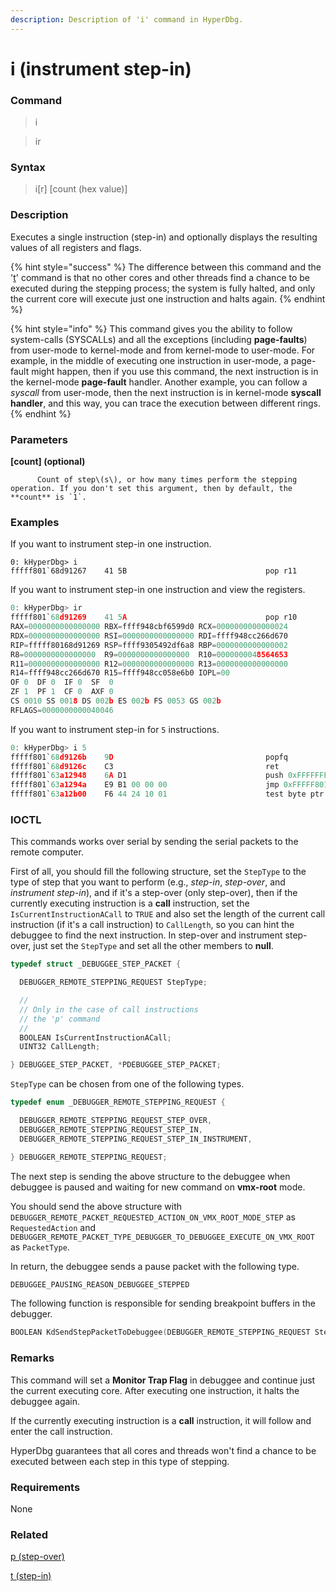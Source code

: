 ```yaml
---
description: Description of 'i' command in HyperDbg.
---
```


# i \(instrument step-in\)

### Command

> i

> ir

### Syntax

> i\[r\] \[count \(hex value\)\]

### Description

Executes a single instruction \(step-in\) and optionally displays the resulting values of all registers and flags.

{% hint style="success" %}
The difference between this command and the '[t](https://docs.hyperdbg.com/commands/debugging-commands/t)' command is that no other cores and other threads find a chance to be executed during the stepping process; the system is fully halted, and only the current core will execute just one instruction and halts again.
{% endhint %}

{% hint style="info" %}
This command gives you the ability to follow system-calls \(SYSCALLs\) and all the exceptions \(including **page-faults**\) from user-mode to kernel-mode and from kernel-mode to user-mode. For example, in the middle of executing one instruction in user-mode, a page-fault might happen, then if you use this command, the next instruction is in the kernel-mode **page-fault** handler. Another example, you can follow a _syscall_ from user-mode, then the next instruction is in kernel-mode **syscall handler**, and this way, you can trace the execution between different rings.
{% endhint %}

### Parameters

**\[count\] \(optional\)**

          Count of step\(s\), or how many times perform the stepping operation. If you don't set this argument, then by default, the **count** is `1`.

### Examples

If you want to instrument step-in one instruction.

```text
0: kHyperDbg> i
fffff801`68d91267    41 5B                               pop r11
```

If you want to instrument step-in one instruction and view the registers.

```c
0: kHyperDbg> ir
fffff801`68d91269    41 5A                               pop r10
RAX=0000000000000000 RBX=ffff948cbf6599d0 RCX=0000000000000024
RDX=0000000000000000 RSI=0000000000000000 RDI=ffff948cc266d670
RIP=fffff80168d91269 RSP=ffff9305492df6a8 RBP=0000000000000002
R8=0000000000000000  R9=0000000000000000  R10=0000000048564653
R11=0000000000000000 R12=0000000000000000 R13=0000000000000000
R14=ffff948cc266d670 R15=ffff948cc058e6b0 IOPL=00
OF 0  DF 0  IF 0  SF  0
ZF 1  PF 1  CF 0  AXF 0
CS 0010 SS 0018 DS 002b ES 002b FS 0053 GS 002b
RFLAGS=0000000000040046
```

If you want to instrument step-in for `5` instructions.

```c
0: kHyperDbg> i 5
fffff801`68d9126b    9D                                  popfq
fffff801`68d9126c    C3                                  ret
fffff801`63a12948    6A D1                               push 0xFFFFFFFFFFFFFFD1
fffff801`63a1294a    E9 B1 00 00 00                      jmp 0xFFFFF80163A12A00
fffff801`63a12b00    F6 44 24 10 01                      test byte ptr ss:[rsp+0x10], 0x01
```

### IOCTL

This commands works over serial by sending the serial packets to the remote computer.

First of all, you should fill the following structure, set the `StepType` to the type of step that you want to perform \(e.g., _step-in_, _step-over_, and _instrument step-in_\), and if it's a step-over \(only step-over\), then if the currently executing instruction is a **call** instruction, set the `IsCurrentInstructionACall` to `TRUE` and also set the length of the current call instruction \(if it's a call instruction\) to `CallLength`, so you can hint the debuggee to find the next instruction. In step-over and instrument step-over, just set the `StepType` and set all the other members to **null**.

```c
typedef struct _DEBUGGEE_STEP_PACKET {

  DEBUGGER_REMOTE_STEPPING_REQUEST StepType;

  //
  // Only in the case of call instructions
  // the 'p' command
  //
  BOOLEAN IsCurrentInstructionACall;
  UINT32 CallLength;

} DEBUGGEE_STEP_PACKET, *PDEBUGGEE_STEP_PACKET;
```

`StepType` can be chosen from one of the following types.

```c
typedef enum _DEBUGGER_REMOTE_STEPPING_REQUEST {

  DEBUGGER_REMOTE_STEPPING_REQUEST_STEP_OVER,
  DEBUGGER_REMOTE_STEPPING_REQUEST_STEP_IN,
  DEBUGGER_REMOTE_STEPPING_REQUEST_STEP_IN_INSTRUMENT,

} DEBUGGER_REMOTE_STEPPING_REQUEST;
```

The next step is sending the above structure to the debuggee when debuggee is paused and waiting for new command on **vmx-root** mode.

You should send the above structure with `DEBUGGER_REMOTE_PACKET_REQUESTED_ACTION_ON_VMX_ROOT_MODE_STEP` as `RequestedAction` and `DEBUGGER_REMOTE_PACKET_TYPE_DEBUGGER_TO_DEBUGGEE_EXECUTE_ON_VMX_ROOT` as `PacketType`.

In return, the debuggee sends a pause packet with the following type.

```c
DEBUGGEE_PAUSING_REASON_DEBUGGEE_STEPPED
```

The following function is responsible for sending breakpoint buffers in the debugger.

```c
BOOLEAN KdSendStepPacketToDebuggee(DEBUGGER_REMOTE_STEPPING_REQUEST StepRequestType);
```

### **Remarks**

This command will set a **Monitor Trap Flag** in debuggee and continue just the current executing core. After executing one instruction, it halts the debuggee again.

If the currently executing instruction is a **call** instruction, it will follow and enter the call instruction. 

HyperDbg guarantees that all cores and threads won't find a chance to be executed between each step in this type of stepping.

### Requirements

None

### Related

[p \(step-over\)](https://docs.hyperdbg.com/commands/debugging-commands/p)

[t \(step-in\)](https://docs.hyperdbg.com/commands/debugging-commands/t)

